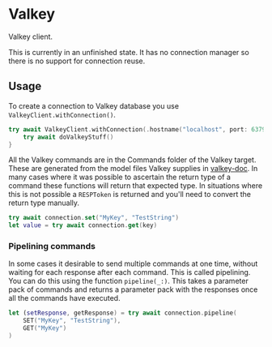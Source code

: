 # Valkey

Valkey client. 

This is currently in an unfinished state. It has no connection manager so there is no support for connection reuse.

## Usage

To create a connection to Valkey database you use `ValkeyClient.withConnection()`.

```swift
try await ValkeyClient.withConnection(.hostname("localhost", port: 6379), logger: logger) { connection, logger in
    try await doValkeyStuff()
}
```

All the Valkey commands are in the Commands folder of the Valkey target. These are generated from the model files Valkey supplies in [valkey-doc](https://github.com/valkey-io/valkey-doc). In many cases where it was possible to ascertain the return type of a command these functions will return that expected type. In situations where this is not possible a `RESPToken` is returned and you'll need to convert the return type manually.

```swift
try await connection.set("MyKey", "TestString")
let value = try await connection.get(key)
```

### Pipelining commands

In some cases it desirable to send multiple commands at one time, without waiting for each response after each command. This is called pipelining. You can do this using the function `pipeline(_:)`. This takes a parameter pack of commands and returns a parameter pack with the responses once all the commands have executed.

```swift
let (setResponse, getResponse) = try await connection.pipeline(
    SET("MyKey", "TestString"),
    GET("MyKey")
)
```
